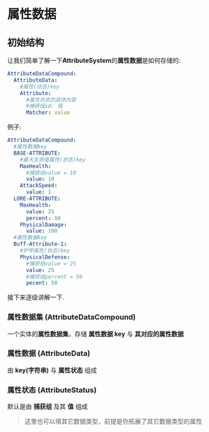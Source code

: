 # 属性数据

## 初始结构

让我们简单了解一下**AttributeSystem**的**属性数据**是如何存储的:

```yaml
AttributeDataCompound:
  AttributeData:
    #属性(状态)key
    Attribute:
      #属性状态的具体内容
      #捕获组id: 值
      Matcher: value
```

例子:

```yaml
AttributeDataCompound:
  #属性数据key
  BASE-ATTRIBUTE:
    #最大生命值属性(状态)key
    MaxHealth:
      #捕获组value = 10
      value: 10
    AttackSpeed:
      value: 1
  LORE-ATTRIBUTE:
    MaxHealth:
      value: 25
      percent: 10
    PhysicalDamage:
      value: 100
  #属性数据key
  Buff-Attribute-1:
    #护甲属性(状态)key
    PhysicalDefense:
      #捕获组value = 25
      value: 25
      #捕获组percent = 50
      pecent: 50
```

接下来逐级讲解一下.

### 属性数据集 (AttributeDataCompound)

一个实体的**属性数据集**，存储 **属性数据 key** 与 **其对应的属性数据**

### 属性数据 (AttributeData)

由 **key(字符串)** 与 **属性状态** 组成

### 属性状态 (AttributeStatus)

默认是由 **捕获组** 及其 **值** 组成

> 这里也可以填其它数据类型，前提是你拓展了其它数据类型的属性
